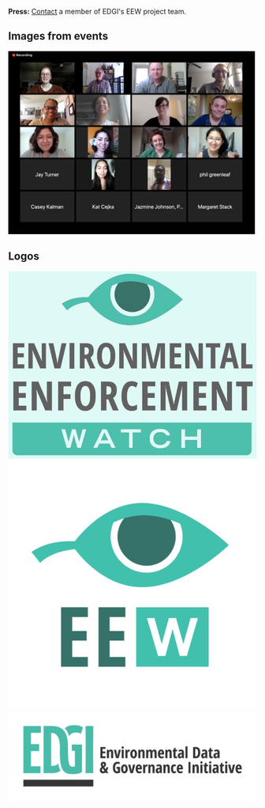 <!--This is the main content file to edit for this page. It is embedded in src/pages/press.js-->

**Press:** [Contact](info@environmentalenforcementwatch.org) a member of EDGI's EEW project team.

## Images from events
![EEW public workshop participants](./eew-public-workshop.png)

## Logos
![EEW logo](../images/logos/eew-logo.png)
![EEW web icon](./eew-web-icon.png)
![EDGI logo](./EDGI-logo.png)
